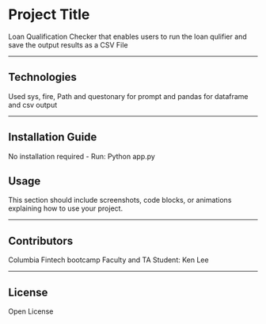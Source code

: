 # Project Title
Loan Qualification Checker that enables users to run the loan qulifier and save the output results as a CSV File

---

## Technologies
Used sys, fire, Path and questonary for prompt and pandas for dataframe and csv output  

---

## Installation Guide
No installation required - Run: Python app.py 

## Usage

This section should include screenshots, code blocks, or animations explaining how to use your project.

---

## Contributors
Columbia Fintech bootcamp Faculty and TA 
Student: Ken Lee

---

## License
Open License